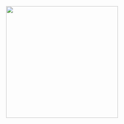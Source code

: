 <div id="header" align="center">
  <img src="https://media.giphy.com/media/v1.Y2lkPTc5MGI3NjExNXpmbmNyem5rczhvOGxpNmtoc3FxMDc3NmRoZ2JmMWliNW8yNmM2byZlcD12MV9pbnRlcm5hbF9naWZfYnlfaWQmY3Q9Zw/11Ad7FqUiNMRAA/giphy.gif" width="300"/>
</div>

<!--
**wwsqlld/wwsqlld** is a ✨ _special_ ✨ repository because its `README.md` (this file) appears on your GitHub profile.

Here are some ideas to get you started:

- 🔭 I’m currently working on ...
- 🌱 I’m currently learning ...
- 👯 I’m looking to collaborate on ...
- 🤔 I’m looking for help with ...
- 💬 Ask me about ...
- 📫 How to reach me: ...
- 😄 Pronouns: ...
- ⚡ Fun fact: ...
-->
